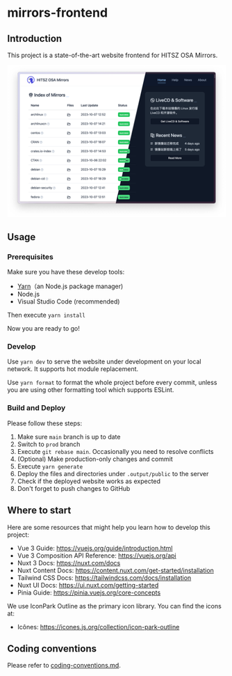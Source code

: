 # mirrors-frontend

## Introduction

This project is a state-of-the-art website frontend for HITSZ OSA Mirrors.

![showcase](./docs/assets/showcase.png)

## Usage

### Prerequisites

Make sure you have these develop tools:

- [Yarn](https://yarnpkg.com/)（an Node.js package manager)
- Node.js
- Visual Studio Code (recommended)

Then execute `yarn install`

Now you are ready to go!

### Develop

Use `yarn dev` to serve the website under development on your local network. It supports hot module replacement.

Use `yarn format` to format the whole project before every commit, unless you are using other formatting tool which supports ESLint.

### Build and Deploy

Please follow these steps:

1. Make sure `main` branch is up to date
2. Switch to `prod` branch
3. Execute `git rebase main`. Occasionally you need to resolve conflicts
4. (Optional) Make production-only changes and commit
5. Execute `yarn generate`
6. Deploy the files and directories under `.output/public` to the server
7. Check if the deployed website works as expected
8. Don't forget to push changes to GitHub

## Where to start

Here are some resources that might help you learn how to develop this project:

- Vue 3 Guide: <https://vuejs.org/guide/introduction.html>
- Vue 3 Composition API Reference: <https://vuejs.org/api>
- Nuxt 3 Docs: <https://nuxt.com/docs>
- Nuxt Content Docs: <https://content.nuxt.com/get-started/installation>
- Tailwind CSS Docs: <https://tailwindcss.com/docs/installation>
- Nuxt UI Docs: <https://ui.nuxt.com/getting-started>
- Pinia Guide: <https://pinia.vuejs.org/core-concepts>

We use IconPark Outline as the primary icon library. You can find the icons at:

- Icônes: <https://icones.js.org/collection/icon-park-outline>

## Coding conventions

Please refer to [coding-conventions.md](./docs/coding-conventions.md).